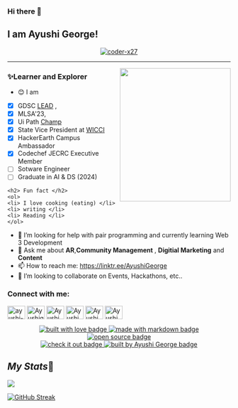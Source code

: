 ### Hi there 👋 
## I am Ayushi George!

 

<p align="center"> <a href="https://github.com/ryo-ma/github-profile-trophy"><img src="https://github-profile-trophy.vercel.app/?username=ayushigeorge" alt="coder-x27" /></a> </p>
<hr/>

<img align="right" src="/img/Coding image.gif" height='300' width='250'>


### ✨Learner and Explorer
<!--
**ayushigeorge/ayushigeorge** is a  _special_ ✨ repository because its `README.md` (this file) appears on your GitHub profile.

Here are some ideas to get you started:
-->
- 😊 I am 
* [x] GDSC [LEAD](https://g.dev/ayushigeorge31) , 
* [x] MLSA'23, 
* [x] Ui Path [Champ](https://forum.uipath.com/t/meet-the-uipath-student-developer-champions-2022-2023/482621)
* [x] State Vice President at [WICCI](https://wicci.in/ayushi-george)
* [X] HackerEarth Campus Ambassador
* [x] Codechef JECRC Executive Member
* [ ] Sotware Engineer
* [ ] Graduate in AI & DS (2024)
``` 
<h2> Fun fact </h2> 
<ol> 
<li> I love cooking (eating) </li>
<li> writing </li>
<li> Reading </li>
</ol>
```
- 🤔 I’m looking for help with pair programming and currently learning Web 3 Development
- 💬 Ask me about **AR**,**Community Management** , **Digitial Marketing** and **Content**
- 📫 How to reach me: https://linktr.ee/AyushiGeorge
- 👯 I’m looking to collaborate on Events, Hackathons, etc..


<h3 align="left">Connect with me:</h3>
<p align="left">
<a href="www.linkedin.com/in/ayushi-george/" target="blank"><img align="center" src="https://raw.githubusercontent.com/rahuldkjain/github-profile-readme-generator/master/src/images/icons/Social/linked-in-alt.svg" alt="ayushi-george/" height="30" width="40" /></a>
<a href="https://fb.com/ayushigeorge.941" target="blank"><img align="center" src="https://raw.githubusercontent.com/rahuldkjain/github-profile-readme-generator/master/src/images/icons/Social/facebook.svg" alt="Ayushigeorge" height="30" width="40" /></a> 
<a href="https://instagram.com/theengineergeorge" target="blank"><img align="center" src="https://raw.githubusercontent.com/rahuldkjain/github-profile-readme-generator/master/src/images/icons/Social/instagram.svg" alt="AyushiGeorge" height="30" width="40" /></a>
<a href="https://www.codechef.com/users/ayushigeorge31" target="blank"><img align="center" src="https://cdn.jsdelivr.net/npm/simple-icons@3.1.0/icons/codechef.svg" alt="AyushiGeorge" height="30" width="40" /></a>
<a href="https://www.hackerrank.com/ayushigeorge31" target="blank"><img align="center" src="https://raw.githubusercontent.com/rahuldkjain/github-profile-readme-generator/master/src/images/icons/Social/hackerrank.svg" alt="AyushiGeorge" height="30" width="40" /></a>
<a href="https://www.leetcode.com/ayushigeorge31/" target="blank"><img align="center" src="https://raw.githubusercontent.com/rahuldkjain/github-profile-readme-generator/master/src/images/icons/Social/leet-code.svg" alt="AyushiGeorge" height="30" width="40" /></a> 
</p>
<p align="center">
  <a href="https://github.com/ayushigeorge" target="_blank" rel="noopener noreferrer">
    <img src="https://forthebadge.com/images/badges/built-with-love.svg" alt="built with love badge" />
 </a>
  <a href="https://github.com/ayushigeorge" target="_blank" rel="noopener noreferrer">
    <img src="https://forthebadge.com/images/badges/made-with-markdown.svg" alt="made with markdown badge" />
 </a>
  <a href="https://github.com/ayushigeorge" target="_blank" rel="noopener noreferrer">
    <img src="https://forthebadge.com/images/badges/open-source.svg" alt="open source badge" />
 </a>
 <br />
 <a href="https://ayushigeorge.carrd.co/" target="_blank" rel="noopener noreferrer">
    <img src="https://forthebadge.com/images/badges/check-it-out.svg" alt="check it out badge" />
 </a>
  <a href="https://github.com/ayushigeorge" target="_blank" rel="noopener noreferrer">
    <img src="https://forthebadge.com/images/badges/built-by-developers.svg" alt="built by Ayushi George badge" />
 </a>
</p>



## *My Stats*🔗

<a href="https://github.com/ayushigeorge">
 <img 
   src="https://github-readme-stats.vercel.app/api?username=ayushigeorge&show_icons=true&theme=tokyonight" 
/>
 
[![GitHub Streak](https://github-readme-streak-stats.herokuapp.com?user=ayushigeorge&theme=monokai)](https://git.io/streak-stats)
